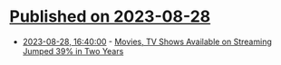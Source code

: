 # [Published on 2023-08-28](index.md)

* [2023-08-28, 16:40:00](https://entertainment.slashdot.org/story/23/08/28/1612248/movies-tv-shows-available-on-streaming-jumped-39-in-two-years?utm_source=rss1.0mainlinkanon&utm_medium=feed) - [Movies, TV Shows Available on Streaming Jumped 39% in Two Years](https://entertainment.slashdot.org/story/23/08/28/1612248/movies-tv-shows-available-on-streaming-jumped-39-in-two-years?utm_source=rss1.0mainlinkanon&utm_medium=feed)

